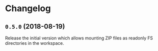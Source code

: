 # Changelog

## `0.5.0` (2018-08-19)

Release the initial version which allows mounting ZIP files as readonly FS directories in the workspace.
